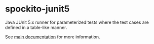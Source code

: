 # spockito-junit5
Java JUnit 5.x runner for parameterized tests where the test cases are defined in a table-like manner. 

See [main documentation](https://github.com/tools4j/spockito/blob/master/README.md) for more information.
